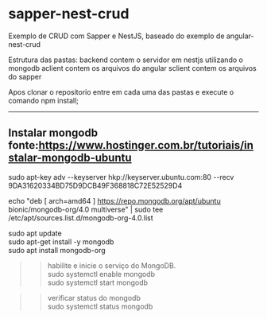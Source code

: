 # sapper-nest-crud
Exemplo de CRUD com Sapper e NestJS, baseado do exemplo de angular-nest-crud

Estrutura das pastas:
backend contem o servidor em nestjs utilizando o mongodb
aclient contem os arquivos do angular
sclient contem os arquivos do sapper

Apos clonar o repositorio entre em cada uma das pastas e execute o comando npm install;




----------------------------------------
Instalar mongodb  fonte:https://www.hostinger.com.br/tutoriais/instalar-mongodb-ubuntu
----------------------------------------
sudo apt-key adv --keyserver hkp://keyserver.ubuntu.com:80 --recv 9DA31620334BD75D9DCB49F368818C72E52529D4

echo "deb [ arch=amd64 ] https://repo.mongodb.org/apt/ubuntu bionic/mongodb-org/4.0 multiverse" | sudo tee /etc/apt/sources.list.d/mongodb-org-4.0.list

sudo apt update<br>
sudo apt-get install -y mongodb<br>
sudo apt install mongodb-org <p>

>>habilite e inicie o serviço do MongoDB.<br>
sudo systemctl enable mongodb<br>
sudo systemctl start mongodb<p>

>>verificar status do mongodb<br>
sudo systemctl status mongodb


